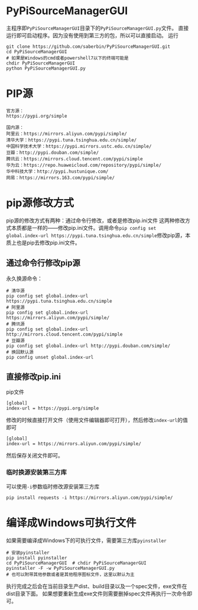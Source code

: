 # PyPiSourceManagerGUI
主程序即`PyPiSourceManagerGUI`目录下的`PyPiSourceManagerGUI.py`文件。
直接运行即可启动程序。因为没有使用到第三方的包，所以可以直接启动。
运行
```shell
git clone https://github.com/saberbin/PyPiSourceManagerGUI.git
cd PyPiSourceManagerGUI
# 如果是Windows的cmd或者powershell7以下的终端可能是
chdir PyPiSourceManagerGUI
python PyPiSourceManagerGUI.py
```

# PIP源
```text
官方源：
https://pypi.org/simple

国内源：
阿里云：https://mirrors.aliyun.com/pypi/simple/ 
清华大学：https://pypi.tuna.tsinghua.edu.cn/simple/ 
中国科学技术大学：https://pypi.mirrors.ustc.edu.cn/simple/ 
豆瓣：http://pypi.douban.com/simple/ 
腾讯云：https://mirrors.cloud.tencent.com/pypi/simple 
华为云：https://repo.huaweicloud.com/repository/pypi/simple/ 
华中科技大学：http://pypi.hustunique.com/
网易：https://mirrors.163.com/pypi/simple/
```

# pip源修改方式
pip源的修改方式有两种：通过命令行修改，或者是修改pip.ini文件
这两种修改方式本质都是一样的——修改pip.ini文件。调用命令`pip config set global.index-url https://pypi.tuna.tsinghua.edu.cn/simple`修改pip源，本质上也是pip去修改pip.ini文件。

## 通过命令行修改pip源
永久换源命令：
```shell
# 清华源
pip config set global.index-url https://pypi.tuna.tsinghua.edu.cn/simple
# 阿里源
pip config set global.index-url https://mirrors.aliyun.com/pypi/simple/
# 腾讯源
pip config set global.index-url http://mirrors.cloud.tencent.com/pypi/simple
# 豆瓣源
pip config set global.index-url http://pypi.douban.com/simple/
# 换回默认源
pip config unset global.index-url
```
## 直接修改pip.ini
pip文件
```text
[global]
index-url = https://pypi.org/simple
```
修改的时候直接打开文件（使用文件编辑器即可打开），然后修改`index-url`的值即可
```text
[global]
index-url = https://mirrors.aliyun.com/pypi/simple/
```
然后保存关闭文件即可。

### 临时换源安装第三方库
可以使用`-i`参数临时修改源安装第三方库
```shell
pip install requests -i https://mirrors.aliyun.com/pypi/simple/
```

# 编译成Windows可执行文件
如果需要编译成Windows下的可执行文件，需要第三方库`pyinstaller`
```shell
# 安装pyinstaller
pip install pyinstaller
cd PyPiSourceManagerGUI  # chdir PyPiSourceManagerGUI
pyinstaller -F -w PyPiSourceManagerGUI.py
# 也可以附带其他参数或者是其他程序图标文件，这里以默认为主 
```
执行完成之后会在当前目录生产dist、build目录以及一个spec文件，exe文件在dist目录下面。
如果想要重新生成exe文件则需要删掉spec文件再执行一次命令即可。


